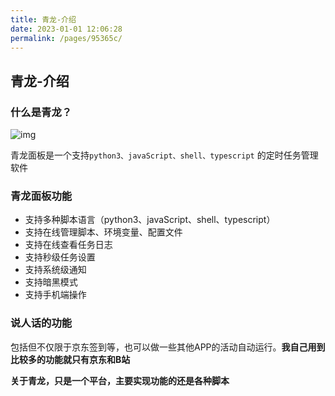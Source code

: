 ```yaml
---
title: 青龙-介绍
date: 2023-01-01 12:06:28
permalink: /pages/95365c/
---
```


## 青龙-介绍

### 什么是青龙？

![img](https://user-images.githubusercontent.com/22700758/191449379-f9f56204-0e31-4a16-be5a-331f52696a73.png)

青龙面板是一个支持`python3、javaScript、shell、typescript` 的定时任务管理软件

### 青龙面板功能

- 支持多种脚本语言（python3、javaScript、shell、typescript）
- 支持在线管理脚本、环境变量、配置文件
- 支持在线查看任务日志
- 支持秒级任务设置
- 支持系统级通知
- 支持暗黑模式
- 支持手机端操作

### 说人话的功能

包括但不仅限于京东签到等，也可以做一些其他APP的活动自动运行。**我自己用到比较多的功能就只有京东和B站**

**关于青龙，只是一个平台，主要实现功能的还是各种脚本**
